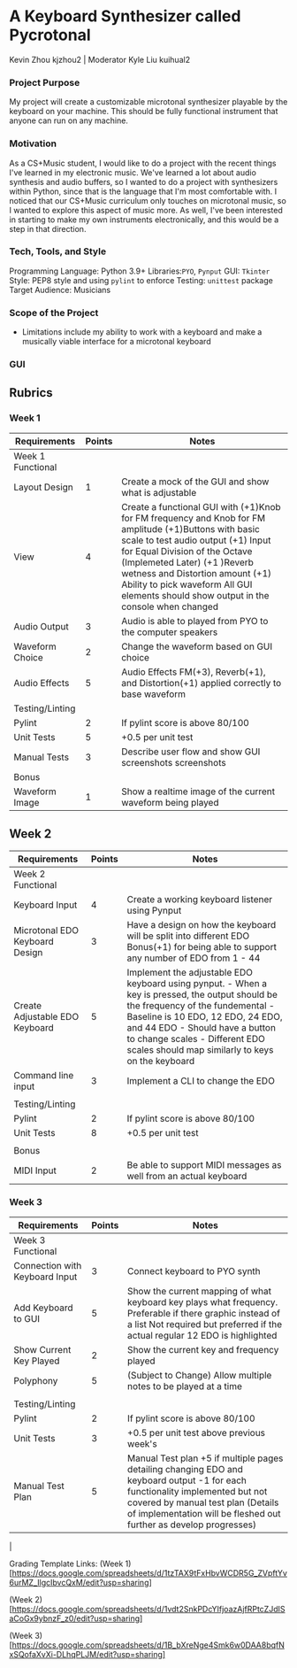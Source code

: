 # A Keyboard Synthesizer called Pycrotonal 
Kevin Zhou kjzhou2 | Moderator Kyle Liu kuihual2

### Project Purpose
My project will create a customizable microtonal synthesizer playable by the keyboard on your machine. This should be fully functional instrument that anyone can run on any machine.

### Motivation
As a CS+Music student, I would like to do a project with the recent things I've learned in my electronic music. We've learned a lot about audio synthesis and audio buffers, so I wanted to do a project with synthesizers within Python, since that is the language that I'm most comfortable with. I noticed that our CS+Music curriculum only touches on microtonal music, so I wanted to explore this aspect of music more. As well, I've been interested in starting to make my own instruments electronically, and this would be a step in that direction.

### Tech, Tools, and Style
Programming Language: Python 3.9+
Libraries:`PYO`, `Pynput` 
GUI: `Tkinter` 
Style: PEP8 style and using `pylint` to enforce
Testing: `unittest` package 
Target Audience: Musicians

### Scope of the Project
* Limitations include my ability to work with a keyboard and make a musically viable interface for a microtonal keyboard

### GUI

## Rubrics
### Week 1
| Requirements      | Points |Notes                                                                                                                                                                                                                                                    |
|-------------------|--------|----------------------------------------------------------------------------------------------------------------------------------------------------------------------------------------------------------------------------------------------------------|
| Week 1 Functional |        |                                                                                                                                                                                                                                                          |
| Layout Design     | 1      | Create a mock of the GUI and show what is adjustable                                                                                                                                                                                                     |
| View              | 4      | Create a functional GUI with (+1)Knob for FM frequency and Knob for FM amplitude (+1)Buttons with basic scale to test audio output (+1) Input for Equal Division of the Octave (Implemeted Later)  (+1 )Reverb wetness and Distortion amount (+1) Ability to pick waveform All GUI elements should show output in the console when changed|
| Audio Output      | 3      | Audio is able to played from PYO to the computer speakers                                                                                                                                                                                                |
| Waveform Choice   | 2      | Change the waveform based on GUI choice                                                                                                                                                                                                                  |
| Audio Effects     | 5      | Audio Effects FM(+3), Reverb(+1), and Distortion(+1) applied correctly to base waveform                                                                                                                                                                  |
| Testing/Linting   |        |                                                                                                                                                                                                                                                          |
| Pylint            | 2      | If pylint score is above 80/100                                                                                                                                                                                                                          |
| Unit Tests        | 5      | +0.5 per unit test                                                                                                                                                                                                                                       |
| Manual Tests      | 3      | Describe user flow and show GUI screenshots screenshots                                                                                                                                                                                                              |
| Bonus             |        |                                                                                                                                                                                                                                                          |
| Waveform Image    | 1      | Show a realtime image of the current waveform being played                                                                                                                                                                                               |
## Week 2
| Requirements                   | Points | Notes                                                                                                                                                                                                                                                                                           |
|--------------------------------|--------|-------------------------------------------------------------------------------------------------------------------------------------------------------------------------------------------------------------------------------------------------------------------------------------------------|
| Week 2 Functional              |        |                                                                                                                                                                                                                                                                                                 |
| Keyboard Input                 | 4      | Create a working keyboard listener using Pynput                                                                                                                                                                                                                                                 |
| Microtonal EDO Keyboard Design | 3      | Have a design on how the keyboard will be split into different EDO Bonus(+1) for being able to support any number of EDO from 1 - 44                                                                                                                                                            |
| Create Adjustable EDO Keyboard | 5      | Implement the adjustable EDO keyboard using pynput. - When a key is pressed, the output should be the frequency of the fundemental - Baseline is 10 EDO, 12 EDO, 24 EDO, and 44 EDO - Should have a button to change scales - Different EDO scales should map similarly to keys on the keyboard |
| Command line input             | 3      | Implement a CLI to change the EDO                                                                                                                                                                                                                                                               |
|                                |        |                                                                                                                                                                                                                                                                                                 |
| Testing/Linting                |        |                                                                                                                                                                                                                                                                                                 |
| Pylint                         | 2      | If pylint score is above 80/100                                                                                                                                                                                                                                                                 |
| Unit Tests                     | 8      | +0.5 per unit test                                                                                                                                                                                                                                                                              |
|                                |        |                                                                                                                                                                                                                                                                                                 |
| Bonus                          |        |                                                                                                                                                                                                                                                                                                 |
| MIDI Input                     | 2      | Be able to support MIDI messages as well from an actual keyboard                                                                                                                                                                                                                                |
### Week 3
| Requirements                   | Points | Notes                                                                                                                                                                                                                                    |
|--------------------------------|--------|------------------------------------------------------------------------------------------------------------------------------------------------------------------------------------------------------------------------------------------|
| Week 3 Functional              |        |                                                                                                                                                                                                                                          |
| Connection with Keyboard Input | 3      | Connect keyboard to PYO synth                                                                                                                                                                                                            |
| Add Keyboard to GUI            | 5      | Show the current mapping of what keyboard key plays what frequency. Preferable if there graphic instead of a list Not required but preferred if the actual regular 12 EDO is highlighted                                                 |
| Show Current Key Played        | 2      | Show the current key and frequency played                                                                                                                                                                                                |
| Polyphony                      | 5      | (Subject to Change) Allow multiple notes to be played at a time                                                                                                                                                                          |
|                                |        |                                                                                                                                                                                                                                          |
| Testing/Linting                |        |                                                                                                                                                                                                                                          |
| Pylint                         | 2      | If pylint score is above 80/100                                                                                                                                                                                                          |
| Unit Tests                     | 3      | +0.5 per unit test above previous week's                                                                                                                                                                                                 |
| Manual Test Plan               | 5      | Manual Test plan +5 if multiple pages detailing changing EDO and keyboard output -1 for each functionality implemented but not covered by manual test plan (Details of implementation will be fleshed out further as develop progresses) |
|

Grading Template Links:
(Week 1)[https://docs.google.com/spreadsheets/d/1tzTAX9tFxHbvWCDR5G_ZVpftYv6urMZ_IlgcIbvcQxM/edit?usp=sharing]

(Week 2)[https://docs.google.com/spreadsheets/d/1vdt2SnkPDcYIfjoazAjfRPtcZJdISaCoGx9ybnzF_z0/edit?usp=sharing]

(Week 3)[https://docs.google.com/spreadsheets/d/1B_bXreNge4Smk6w0DAA8bqfNxSQofaXvXi-DLhqPLJM/edit?usp=sharing]